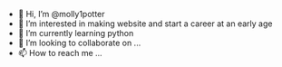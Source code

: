 - 👋 Hi, I’m @molly1potter
- 👀 I’m interested in making website and start a career at an early age
- 🌱 I’m currently learning python
- 💞️ I’m looking to collaborate on ...
- 📫 How to reach me ...

<!---
molly1potter/molly1potter is a ✨ special ✨ repository because its `README.md` (this file) appears on your GitHub profile.
You can click the Preview link to take a look at your changes.
--->
